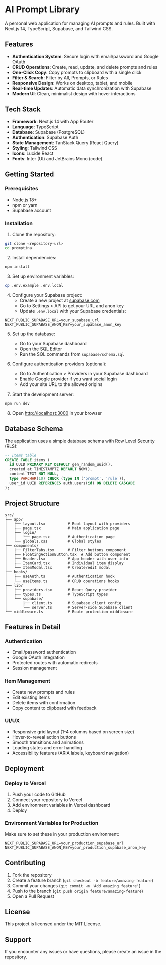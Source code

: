 # AI Prompt Library

A personal web application for managing AI prompts and rules. Built with Next.js 14, TypeScript, Supabase, and Tailwind CSS.

## Features

- **Authentication System**: Secure login with email/password and Google OAuth
- **CRUD Operations**: Create, read, update, and delete prompts and rules
- **One-Click Copy**: Copy prompts to clipboard with a single click
- **Filter & Search**: Filter by All, Prompts, or Rules
- **Responsive Design**: Works on desktop, tablet, and mobile
- **Real-time Updates**: Automatic data synchronization with Supabase
- **Modern UI**: Clean, minimalist design with hover interactions

## Tech Stack

- **Framework**: Next.js 14 with App Router
- **Language**: TypeScript
- **Database**: Supabase (PostgreSQL)
- **Authentication**: Supabase Auth
- **State Management**: TanStack Query (React Query)
- **Styling**: Tailwind CSS
- **Icons**: Lucide React
- **Fonts**: Inter (UI) and JetBrains Mono (code)

## Getting Started

### Prerequisites

- Node.js 18+ 
- npm or yarn
- Supabase account

### Installation

1. Clone the repository:
```bash
git clone <repository-url>
cd promptina
```

2. Install dependencies:
```bash
npm install
```

3. Set up environment variables:
```bash
cp .env.example .env.local
```

4. Configure your Supabase project:
   - Create a new project at [supabase.com](https://supabase.com)
   - Go to Settings > API to get your URL and anon key
   - Update `.env.local` with your Supabase credentials:
```env
NEXT_PUBLIC_SUPABASE_URL=your_supabase_url
NEXT_PUBLIC_SUPABASE_ANON_KEY=your_supabase_anon_key
```

5. Set up the database:
   - Go to your Supabase dashboard
   - Open the SQL Editor
   - Run the SQL commands from `supabase/schema.sql`

6. Configure authentication providers (optional):
   - Go to Authentication > Providers in your Supabase dashboard
   - Enable Google provider if you want social login
   - Add your site URL to the allowed origins

7. Start the development server:
```bash
npm run dev
```

8. Open [http://localhost:3000](http://localhost:3000) in your browser

## Database Schema

The application uses a simple database schema with Row Level Security (RLS):

```sql
-- Items table
CREATE TABLE items (
  id UUID PRIMARY KEY DEFAULT gen_random_uuid(),
  created_at TIMESTAMPTZ DEFAULT NOW(),
  content TEXT NOT NULL,
  type VARCHAR(10) CHECK (type IN ('prompt', 'rule')),
  user_id UUID REFERENCES auth.users(id) ON DELETE CASCADE
);
```

## Project Structure

```
src/
├── app/
│   ├── layout.tsx          # Root layout with providers
│   ├── page.tsx            # Main application page
│   ├── login/
│   │   └── page.tsx        # Authentication page
│   └── globals.css         # Global styles
├── components/
│   ├── FilterTabs.tsx      # Filter buttons component
│   ├── FloatingActionButton.tsx  # Add button component
│   ├── Header.tsx          # App header with user info
│   ├── ItemCard.tsx        # Individual item display
│   └── ItemModal.tsx       # Create/edit modal
├── hooks/
│   ├── useAuth.ts          # Authentication hook
│   └── useItems.ts         # CRUD operations hooks
├── lib/
│   ├── providers.tsx       # React Query provider
│   ├── types.ts            # TypeScript types
│   └── supabase/
│       ├── client.ts       # Supabase client config
│       └── server.ts       # Server-side Supabase client
└── middleware.ts           # Route protection middleware
```

## Features in Detail

### Authentication
- Email/password authentication
- Google OAuth integration
- Protected routes with automatic redirects
- Session management

### Item Management
- Create new prompts and rules
- Edit existing items
- Delete items with confirmation
- Copy content to clipboard with feedback

### UI/UX
- Responsive grid layout (1-4 columns based on screen size)
- Hover-to-reveal action buttons
- Smooth transitions and animations
- Loading states and error handling
- Accessibility features (ARIA labels, keyboard navigation)

## Deployment

### Deploy to Vercel

1. Push your code to GitHub
2. Connect your repository to Vercel
3. Add environment variables in Vercel dashboard
4. Deploy

### Environment Variables for Production

Make sure to set these in your production environment:

```env
NEXT_PUBLIC_SUPABASE_URL=your_production_supabase_url
NEXT_PUBLIC_SUPABASE_ANON_KEY=your_production_supabase_anon_key
```

## Contributing

1. Fork the repository
2. Create a feature branch (`git checkout -b feature/amazing-feature`)
3. Commit your changes (`git commit -m 'Add amazing feature'`)
4. Push to the branch (`git push origin feature/amazing-feature`)
5. Open a Pull Request

## License

This project is licensed under the MIT License.

## Support

If you encounter any issues or have questions, please create an issue in the repository.